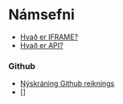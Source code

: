 # Námsefni

- [Hvað er IFRAME?](https://www.techtarget.com/whatis/definition/IFrame-Inline-Frame#:~:text=An%20inline%20frame%20(iframe)%20is,web%20analytics%20and%20interactive%20content.)
- [Hvað er API?](https://aws.amazon.com/what-is/api/#:~:text=on%20your%20phone.-,What%20does%20API%20stand%20for%3F,of%20service%20between%20two%20applications.)

### Github
- [Nýskráning Github reiknings]()
- []
